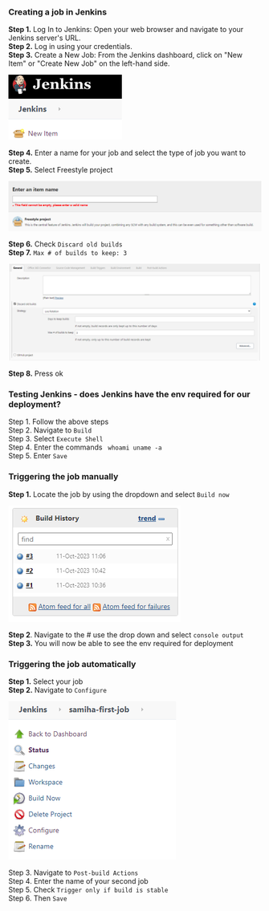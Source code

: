 ### Creating a job in Jenkins

**Step 1.** Log In to Jenkins: Open your web browser and navigate to your Jenkins server's URL. <br>
**Step 2.** Log in using your credentials. <br>
**Step 3.** Create a New Job: From the Jenkins dashboard, click on "New Item" or "Create New Job" on the left-hand side. <br>

![alt text](new.png)

**Step 4.** Enter a name for your job and select the type of job you want to create. <br>
**Step 5.** Select Freestyle project <br>

![alt text](name.png)

**Step 6.** Check `Discard old builds` <br>
**Step 7.** `Max # of builds to keep: 3` <br>

![alt text](old.png)

**Step 8.** Press ok <br>

### Testing Jenkins - does Jenkins have the env required for our deployment?

Step 1. Follow the above steps <br>
Step 2. Navigate to `Build` <br>
Step 3. Select `Execute Shell` <br>
Step 4. Enter the commands ` whoami uname -a` <br>
Step 5. Enter `Save` <br>

### Triggering the job manually

**Step 1.** Locate the job by using the dropdown and select `Build now` <br>

![alt text](build.png)

**Step 2**. Navigate to the # use the drop down and select `console output` <br>
**Step 3.** You will now be able to see the env required for deployment 

### Triggering the job automatically

**Step 1.** Select your job <br>
**Step 2.** Navigate to `Configure`

![alt text](config.png)

Step 3. Navigate to `Post-build Actions` <br>
Step 4. Enter the name of your second job <br>
Step 5. Check `Trigger only if build is stable` <br>
Step 6. Then `Save` <br>